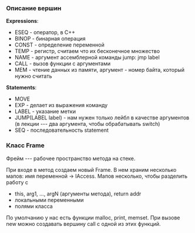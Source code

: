 ### Описание вершин

__Expressions__:
* ESEQ - оператор, в С++
* BINOP - бинарная операция
* CONST - определение переменной
* TEMP - регистр, считаем что их бесконечное множество
* NAME - аргумент ассемблерной команды jump:
    jmp label
* CALL - вызов функции с аргументами
* MEM - чтение данных из памяти, аргумент - номер байта, который нужно считать

__Statements__:
* MOVE
* EXP - делает из выражения команду
* LABEL - указание метки
* JUMP(LABEL label) - нам нужен только лейбл в качестве аргументов (в лекции --- два аргумента, чтобы обрабатывать switch)
* SEQ - последовательность statement

### Класс Frame

Фрейм --- рабочее пространство метода на стеке.

При входе в метод создаем новый Frame.
В нем храним несколько мапов: имя переменной -> IAccess.
Мапов несколько, чтобы разделить работу с
* this, arg1, ..., argN (аргументы метода), return addr
* локальными переменными
* полями класса

По умолчанию у нас есть функции malloc, print, memset.
При вызове new можно создавать вершину call с одной из этих функций.
